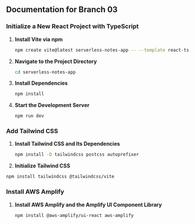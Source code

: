 ## Documentation for Branch 03

### Initialize a New React Project with TypeScript
1. **Install Vite via npm**
   ```bash
   npm create vite@latest serverless-notes-app -- --template react-ts
   ```

2. **Navigate to the Project Directory**
   ```bash
   cd serverless-notes-app
   ```

3. **Install Dependencies**
   ```bash
   npm install
   ```

4. **Start the Development Server**
   ```bash
   npm run dev
   ```

### Add Tailwind CSS
1. **Install Tailwind CSS and Its Dependencies**
   ```bash
   npm install -D tailwindcss postcss autoprefixer
   ```

2. **Initialize Tailwind CSS**
```bash
npm install tailwindcss @tailwindcss/vite
```

### Install AWS Amplify
1. **Install AWS Amplify and the Amplify UI Component Library**
   ```bash
   npm install @aws-amplify/ui-react aws-amplify
```
